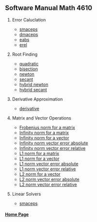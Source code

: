 ## Software Manual Math 4610


1. Error Caluclation
    * [smaceps](https://gbmitchell.github.io/math4610/softwareManual/errorCalculation/smaceps)
    * [dmaceps](https://gbmitchell.github.io/math4610/softwareManual/errorCalculation/dmaceps)
    * [eabs](https://gbmitchell.github.io/math4610/softwareManual/errorCalculation/eabs)
    * [erel](https://gbmitchell.github.io/math4610/softwareManual/errorCalculation/erel)
  
2. Root Finding
    * [quadratic](https://gbmitchell.github.io/math4610/softwareManual/rootFinding/quadratic)
    * [bisection](https://gbmitchell.github.io/math4610/softwareManual/rootFinding/bisection)
    * [newton](https://gbmitchell.github.io/math4610/softwareManual/rootFinding/newton)
    * [secant](https://gbmitchell.github.io/math4610/softwareManual/rootFinding/secant)
    * [hybrid newton](https://gbmitchell.github.io/math4610/softwareManual/rootFinding/hybridNewton)
    * [hybrid secant](https://gbmitchell.github.io/math4610/softwareManual/rootFinding/hybridSecant)
    
3. Derivative Approximation
    * [derivative](https://gbmitchell.github.io/math4610/softwareManual/derivativeApproximation/derivative)
 
4. Matrix and Vector Operations
    * [Frobenius norm for a matrix](https://gbmitchell.github.io/math4610/softwareManual/matrixVectorOperations/Frobenius_norm_matrix)
    * [Infinity norm for a matrix](https://gbmitchell.github.io/math4610/softwareManual/matrixVectorOperations/Infinity_norm_matrix)
    * [Infinity norm for a vector](https://gbmitchell.github.io/math4610/softwareManual/matrixVectorOperations/Infinity_norm_vector)
    * [Infinity norm vector error absolute](https://gbmitchell.github.io/math4610/softwareManual/matrixVectorOperations/Infinity_norm_vector_error_absolute)
    * [Infinity norm vector error relative](https://gbmitchell.github.io/math4610/softwareManual/matrixVectorOperations/Infinity_norm_vector_error_relative)
    * [L1 norm for a matrix](https://gbmitchell.github.io/math4610/softwareManual/matrixVectorOperations/L1_norm_matrix)
    * [L1 norm for a vector](https://gbmitchell.github.io/math4610/softwareManual/matrixVectorOperations/L1_norm_vector)
    * [L1 norm vector error absolute](https://gbmitchell.github.io/math4610/softwareManual/matrixVectorOperations/L1_norm_vector_error_absolute)
    * [L1 norm vector error relative](https://gbmitchell.github.io/math4610/softwareManual/matrixVectorOperations/L1_norm_vector_error_relative)
    * [L2 norm for a vector](https://gbmitchell.github.io/math4610/softwareManual/matrixVectorOperations/L2_norm_vector)
    * [L2 norm vector error absolute](https://gbmitchell.github.io/math4610/softwareManual/matrixVectorOperations/L2_norm_vector_error_absolute)
    * [L2 norm vector error relative](https://gbmitchell.github.io/math4610/softwareManual/matrixVectorOperations/L2_norm_vector_error_relative)
 
5. Linear Solvers
    * [smaceps](https://gbmitchell.github.io/math4610/softwareManual/linearSolvers/smaceps)
  
  
#### [Home Page](https://gbmitchell.github.io/)
